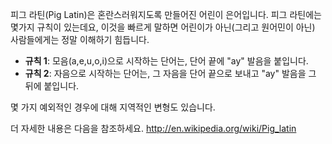 피그 라틴(Pig Latin)은 혼란스러워지도록 만들어진 어린이 은어입니다. 피그 라틴에는 몇가지 규칙이 있는데요, 이것을 빠르게 말하면 어린이가 아닌(그리고 원어민이 아닌) 사람들에게는 정말 이해하기 힘듭니다. 

- **규칙 1**: 모음(a,e,u,o,i)으로 시작하는 단어는, 단어 끝에 "ay" 발음을 붙입니다.
- **규칙 2**: 자음으로 시작하는 단어는, 그 자음을 단어 끝으로 보내고 "ay" 발음을 그 뒤에 붙입니다.


몇 가지 예외적인 경우에 대해 지역적인 변형도 있습니다. 

더 자세한 내용은 다음을 참조하세요. <http://en.wikipedia.org/wiki/Pig_latin>
